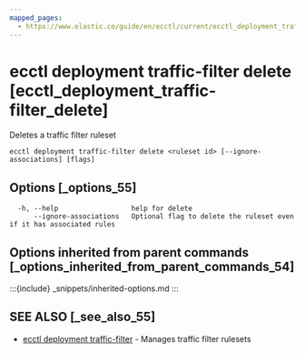 ```yaml
---
mapped_pages:
  - https://www.elastic.co/guide/en/ecctl/current/ecctl_deployment_traffic-filter_delete.html
---
```


# ecctl deployment traffic-filter delete [ecctl_deployment_traffic-filter_delete]

Deletes a traffic filter ruleset

```
ecctl deployment traffic-filter delete <ruleset id> [--ignore-associations] [flags]
```


## Options [_options_55]

```
  -h, --help                  help for delete
      --ignore-associations   Optional flag to delete the ruleset even if it has associated rules
```


## Options inherited from parent commands [_options_inherited_from_parent_commands_54]

:::{include} _snippets/inherited-options.md
:::


## SEE ALSO [_see_also_55]

* [ecctl deployment traffic-filter](/reference/ecctl_deployment_traffic-filter.md)	 - Manages traffic filter rulesets

